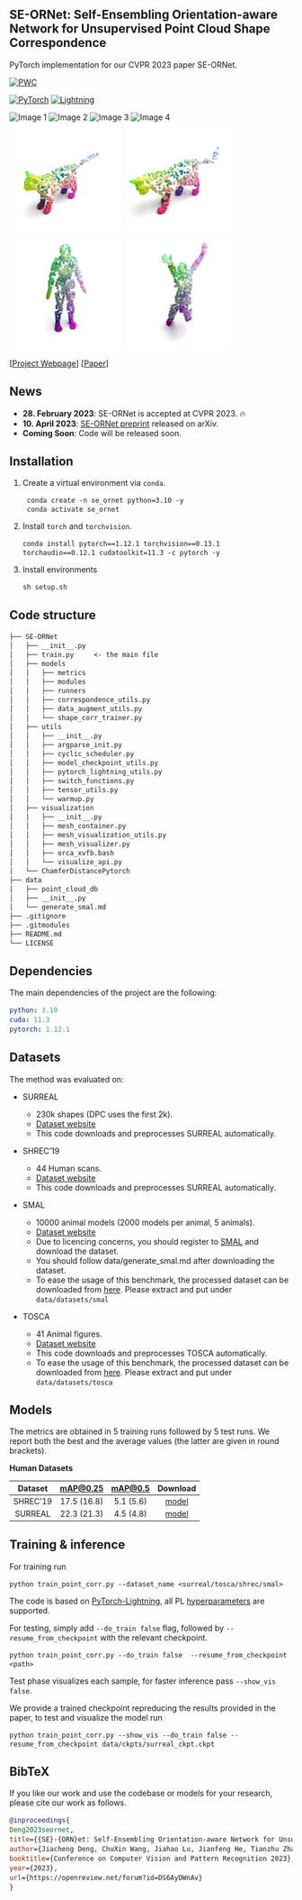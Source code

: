 ## SE-ORNet: Self-Ensembling Orientation-aware Network for Unsupervised Point Cloud Shape Correspondence
PyTorch implementation for our CVPR 2023 paper SE-ORNet.

[![PWC](https://img.shields.io/endpoint.svg?url=https://paperswithcode.com/badge/se-ornet-self-ensembling-orientation-aware/3d-dense-shape-correspondence-on-shrec-19)](https://paperswithcode.com/sota/3d-dense-shape-correspondence-on-shrec-19?p=se-ornet-self-ensembling-orientation-aware)

<a href="https://pytorch.org/get-started/locally/"><img alt="PyTorch" src="https://img.shields.io/badge/PyTorch-ee4c2c?logo=pytorch&logoColor=white"></a>
<a href="https://pytorchlightning.ai/"><img alt="Lightning" src="https://img.shields.io/badge/-Lightning-792ee5?logo=pytorchlightning&logoColor=white"></a>

<div>
    <img src="./data/readme_figure/cat_src.gif" alt="Image 1" width="200" />
    <img src="./data/readme_figure/cat_tgt.gif" alt="Image 2" width="200" />
    <img src="./data/readme_figure/human_src.gif" alt="Image 3" width="200" />
    <img src="./data/readme_figure/human_tgt.gif" alt="Image 4" width="200" />
</div>

<div>
    <img src="./data/readme_figure/cat_src_noise.gif" alt="Image 5" width="200" />
    <img src="./data/readme_figure/cat_tgt_noise.gif" alt="Image 6" width="200" />
    <img src="./data/readme_figure/human_src_noise.gif" alt="Image 7" width="200" />
    <img src="./data/readme_figure/human_tgt_noise.gif" alt="Image 8" width="200" />
</div>

[[Project Webpage](https://chuxwa.github.io/SE-ORNet/)]
[[Paper](https://arxiv.org/abs/2304.05395)]

## News

* **28. February 2023**: SE-ORNet is accepted at CVPR 2023. :fire:
* **10. April 2023**: [SE-ORNet preprint](https://arxiv.org/abs/2304.05395) released on arXiv.
* **Coming Soon**: Code will be released soon.

## Installation

1. Create a virtual environment via `conda`.

   ```shell
    conda create -n se_ornet python=3.10 -y
    conda activate se_ornet
   ```

2. Install `torch` and `torchvision`.

   ```shell
   conda install pytorch==1.12.1 torchvision==0.13.1 torchaudio==0.12.1 cudatoolkit=11.3 -c pytorch -y
   ```

3. Install environments
   ```shell
   sh setup.sh
   ```


## Code structure

```
├── SE-ORNet
│   ├── __init__.py
│   ├── train.py     <- the main file
│   ├── models
│   │   ├── metrics       
│   │   ├── modules       
│   │   ├── runners    
│   │   ├── correspondence_utils.py  
│   │   ├── data_augment_utils.py
│   │   └── shape_corr_trainer.py   
│   ├── utils
│   │   ├── __init__.py      
│   │   ├── argparse_init.py   
│   │   ├── cyclic_scheduler.py   
│   │   ├── model_checkpoint_utils.py
│   │   ├── pytorch_lightning_utils.py
│   │   ├── switch_functions.py
│   │   ├── tensor_utils.py
│   │   └── warmup.py
│   ├── visualization
│   │   ├── __init__.py
│   │   ├── mesh_container.py
│   │   ├── mesh_visualization_utils.py
│   │   ├── mesh_visualizer.py
│   │   ├── orca_xvfb.bash
│   │   └── visualize_api.py    
│   └── ChamferDistancePytorch
├── data
│   ├── point_cloud_db
│   ├── __init__.py
│   └── generate_smal.md
├── .gitignore
├── .gitmodules
├── README.md
└── LICENSE
```

## Dependencies
The main dependencies of the project are the following:
```yaml
python: 3.10
cuda: 11.3
pytorch: 1.12.1
```
## Datasets
The method was evaluated on:
* SURREAL
  * 230k shapes (DPC uses the first 2k).
  * [Dataset website](https://www.di.ens.fr/willow/research/surreal/data/)
  * This code downloads and preprocesses SURREAL automatically.

* SHREC’19
  * 44 Human scans.
  * [Dataset website](http://3dor2019.ge.imati.cnr.it/shrec-2019/)
  * This code downloads and preprocesses SURREAL automatically.

* SMAL
  * 10000 animal models (2000 models per animal, 5 animals).
  * [Dataset website](https://smal.is.tue.mpg.de/)
  * Due to licencing concerns, you should register to [SMAL](https://smal.is.tue.mpg.de/) and download the dataset.
  * You should follow data/generate_smal.md after downloading the dataset.
  * To ease the usage of this benchmark, the processed dataset can be downloaded from [here](https://mailtauacil-my.sharepoint.com/:f:/g/personal/dvirginzburg_mail_tau_ac_il/Ekm37j0fi71Fn305v9nmXHABCSc1mWFa17uAc2jOngcyTQ?e=Ns2InB). Please extract and put under `data/datasets/smal`

* TOSCA
  * 41 Animal figures.
  * [Dataset website](http://tosca.cs.technion.ac.il/book/resources_data.html)
  * This code downloads and preprocesses TOSCA automatically.
  * To ease the usage of this benchmark, the processed dataset can be downloaded from [here](https://mailtauacil-my.sharepoint.com/:f:/g/personal/dvirginzburg_mail_tau_ac_il/EoMgplq-XqlGpl6K6lW6C8gBCxfq2gWXQ4f94xchF3dc9g?e=USid0X). Please extract and put under `data/datasets/tosca`

## Models
The metrics are obtained in 5 training runs followed by 5 test runs. We report both the best and the average values (the latter are given in round brackets).

**Human Datasets**

| Dataset | mAP@0.25 | mAP@0.5 | Download |
|:-------:|:--------:|:-------:|:--------:|
| SHREC’19 | 17.5 (16.8) | 5.1 (5.6) | [model](https://drive.google.com/drive/folders/1YG342B5f4Yhb7Z9OMo3KdHvOmvHJxzQm?usp=drive_link) |
| SURREAL | 22.3 (21.3) | 4.5 (4.8) | [model](https://drive.google.com/drive/folders/1NiL2JF5Rd_xmbJkOqiJOP1b_nCmSY7-Y?usp=sharing) |



## Training & inference

For training run
``` 
python train_point_corr.py --dataset_name <surreal/tosca/shrec/smal>
```
The code is based on [PyTorch-Lightning](https://pytorch-lightning.readthedocs.io/en/latest/), all PL [hyperparameters](https://pytorch-lightning.readthedocs.io/en/latest/common/trainer.html) are supported. 

For testing, simply add `--do_train false` flag, followed by `--resume_from_checkpoint` with the relevant checkpoint.

```
python train_point_corr.py --do_train false  --resume_from_checkpoint <path>
```
Test phase visualizes each sample, for faster inference pass `--show_vis false`.

We provide a trained checkpoint repreducing the results provided in the paper, to test and visualize the model run
``` 
python train_point_corr.py --show_vis --do_train false --resume_from_checkpoint data/ckpts/surreal_ckpt.ckpt
```

## BibTeX

If you like our work and use the codebase or models for your research, please cite our work as follows.

```bibtex
@inproceedings{
Deng2023seornet,
title={{SE}-{ORN}et: Self-Ensembling Orientation-aware Network for Unsupervised Point Cloud Shape Correspondence},
author={Jiacheng Deng, ChuXin Wang, Jiahao Lu, Jianfeng He, Tianzhu Zhang, Jiyang Yu, Zhe Zhang},
booktitle={Conference on Computer Vision and Pattern Recognition 2023},
year={2023},
url={https://openreview.net/forum?id=DS6AyDWnAv}
}
``` 

<!-- ## Acknowledgement
We thank for the inspiration from [MSN]() and [GRNet]() -->
